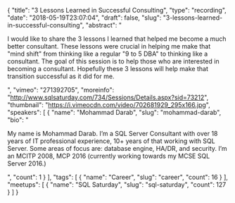 {
  "title": "3 Lessons Learned in Successful Consulting",
  "type": "recording",
  "date": "2018-05-19T23:07:04",
  "draft": false,
  "slug": "3-lessons-learned-in-successful-consulting",
  "abstract": "<p>I would like to share the 3 lessons I learned that helped me become a much better consultant. These lessons were crucial in helping me make that \"mind shift\" from thinking like a regular \"9 to 5 DBA\" to thinking like a consultant. The goal of this session is to help those who are interested in becoming a consultant. Hopefully these 3 lessons will help make that transition successful as it did for me.</p>",
  "vimeo": "271392705",
  "moreinfo": "http://www.sqlsaturday.com/734/Sessions/Details.aspx?sid=73212",
  "thumbnail": "https://i.vimeocdn.com/video/702681929_295x166.jpg",
  "speakers": [
    {
      "name": "Mohammad Darab",
      "slug": "mohammad-darab",
      "bio": "<p>My name is Mohammad Darab. I’m a SQL Server Consultant with over 18 years of IT professional experience, 10+ years of that working with SQL Server. Some areas of focus are: database engine, HA/DR, and security. I’m an MCITP 2008, MCP 2016 (currently working towards my MCSE SQL Server 2016.)</p>",
      "count": 1
    }
  ],
  "tags": [
    {
      "name": "Career",
      "slug": "career",
      "count": 16
    }
  ],
  "meetups": [
    {
      "name": "SQL Saturday",
      "slug": "sql-saturday",
      "count": 127
    }
  ]
}